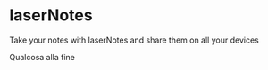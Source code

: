 # laserNotes

Take your notes with laserNotes and share them on all your devices

Qualcosa alla fine
